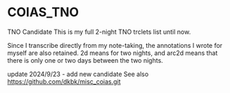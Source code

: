 # COIAS_TNO
TNO Candidate
This is my full 2-night TNO trclets list until now.

Since I transcribe directly from my note-taking, the annotations I wrote for myself are also retained.
2d means for two nights, and arc2d means that there is only one or two days between the two nights.

update
2024/9/23 - add new candidate
See also
https://github.com/dkbk/misc_coias.git
